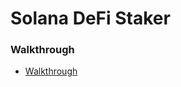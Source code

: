 # Solana DeFi Staker

### Walkthrough
- [Walkthrough](https://blog.matanwrites.com/solana-staking-program)
